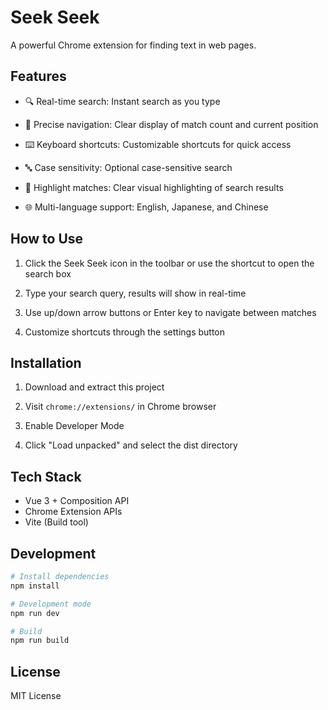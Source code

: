 # Seek Seek

A powerful Chrome extension for finding text in web pages.

## Features

- 🔍 Real-time search: Instant search as you type

- 🎯 Precise navigation: Clear display of match count and current position

- ⌨️ Keyboard shortcuts: Customizable shortcuts for quick access

- 🔤 Case sensitivity: Optional case-sensitive search

- 🎨 Highlight matches: Clear visual highlighting of search results
- 🌐 Multi-language support: English, Japanese, and Chinese

## How to Use

1. Click the Seek Seek icon in the toolbar or use the shortcut to open the search box

2. Type your search query, results will show in real-time

3. Use up/down arrow buttons or Enter key to navigate between matches

4. Customize shortcuts through the settings button

## Installation

1. Download and extract this project

2. Visit `chrome://extensions/` in Chrome browser

3. Enable Developer Mode

4. Click "Load unpacked" and select the dist directory

## Tech Stack

- Vue 3 + Composition API
- Chrome Extension APIs
- Vite (Build tool)

## Development

```bash
# Install dependencies
npm install

# Development mode
npm run dev

# Build
npm run build
```

## License

MIT License
